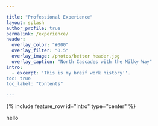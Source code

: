 ```yaml
---

title: "Professional Experience"
layout: splash
author_profile: true
permalink: /experience/
header:
  overlay_color: "#000"
  overlay_filter: "0.5"
  overlay_image: /photos/better header.jpg
  overlay_caption: "North Cascades with the Milky Way"
intro: 
  - excerpt: 'This is my breif work history''.
toc: true
toc_label: "Contents"

---
```

{% include feature_row id="intro" type="center" %}

hello